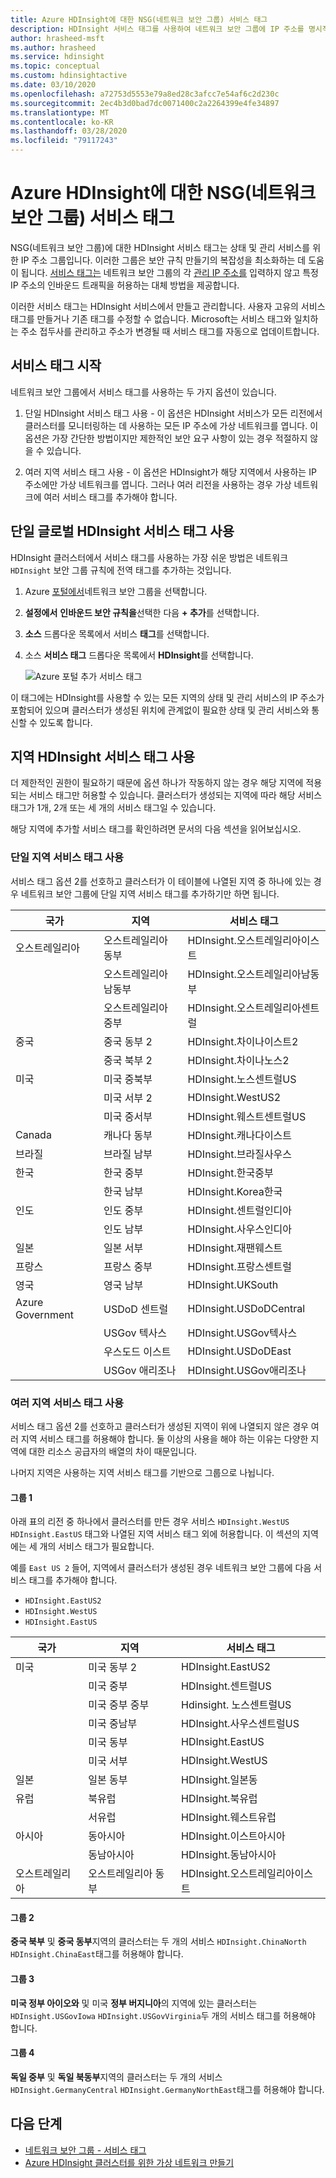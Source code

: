 ```yaml
---
title: Azure HDInsight에 대한 NSG(네트워크 보안 그룹) 서비스 태그
description: HDInsight 서비스 태그를 사용하여 네트워크 보안 그룹에 IP 주소를 명시적으로 추가하지 않고도 HDInsight 상태 및 관리 서비스 노드에서 클러스터로의 인바운드 트래픽을 허용합니다.
author: hrasheed-msft
ms.author: hrasheed
ms.service: hdinsight
ms.topic: conceptual
ms.custom: hdinsightactive
ms.date: 03/10/2020
ms.openlocfilehash: a72753d5553e79a8ed28c3afcc7e54af6c2d230c
ms.sourcegitcommit: 2ec4b3d0bad7dc0071400c2a2264399e4fe34897
ms.translationtype: MT
ms.contentlocale: ko-KR
ms.lasthandoff: 03/28/2020
ms.locfileid: "79117243"
---
```

# <a name="network-security-group-nsg-service-tags-for-azure-hdinsight"></a>Azure HDInsight에 대한 NSG(네트워크 보안 그룹) 서비스 태그

NSG(네트워크 보안 그룹)에 대한 HDInsight 서비스 태그는 상태 및 관리 서비스를 위한 IP 주소 그룹입니다. 이러한 그룹은 보안 규칙 만들기의 복잡성을 최소화하는 데 도움이 됩니다. [서비스 태그는](../virtual-network/security-overview.md#service-tags) 네트워크 보안 그룹의 각 [관리 IP 주소를](hdinsight-management-ip-addresses.md) 입력하지 않고 특정 IP 주소의 인바운드 트래픽을 허용하는 대체 방법을 제공합니다.

이러한 서비스 태그는 HDInsight 서비스에서 만들고 관리합니다. 사용자 고유의 서비스 태그를 만들거나 기존 태그를 수정할 수 없습니다. Microsoft는 서비스 태그와 일치하는 주소 접두사를 관리하고 주소가 변경될 때 서비스 태그를 자동으로 업데이트합니다.

## <a name="getting-started-with-service-tags"></a>서비스 태그 시작

네트워크 보안 그룹에서 서비스 태그를 사용하는 두 가지 옵션이 있습니다.

1. 단일 HDInsight 서비스 태그 사용 - 이 옵션은 HDInsight 서비스가 모든 리전에서 클러스터를 모니터링하는 데 사용하는 모든 IP 주소에 가상 네트워크를 엽니다. 이 옵션은 가장 간단한 방법이지만 제한적인 보안 요구 사항이 있는 경우 적절하지 않을 수 있습니다.

1. 여러 지역 서비스 태그 사용 - 이 옵션은 HDInsight가 해당 지역에서 사용하는 IP 주소에만 가상 네트워크를 엽니다. 그러나 여러 리전을 사용하는 경우 가상 네트워크에 여러 서비스 태그를 추가해야 합니다.

## <a name="use-a-single-global-hdinsight-service-tag"></a>단일 글로벌 HDInsight 서비스 태그 사용

HDInsight 클러스터에서 서비스 태그를 사용하는 가장 쉬운 방법은 네트워크 `HDInsight` 보안 그룹 규칙에 전역 태그를 추가하는 것입니다.

1. Azure [포털에서](https://portal.azure.com/)네트워크 보안 그룹을 선택합니다.

1. **설정에서** **인바운드 보안 규칙을**선택한 다음 **+ 추가**를 선택합니다.

1. **소스** 드롭다운 목록에서 서비스 **태그**를 선택합니다.

1. 소스 **서비스 태그** 드롭다운 목록에서 **HDInsight**를 선택합니다.

    ![Azure 포털 추가 서비스 태그](./media/hdinsight-service-tags/azure-portal-add-service-tag.png)

이 태그에는 HDInsight를 사용할 수 있는 모든 지역의 상태 및 관리 서비스의 IP 주소가 포함되어 있으며 클러스터가 생성된 위치에 관계없이 필요한 상태 및 관리 서비스와 통신할 수 있도록 합니다.

## <a name="use-regional-hdinsight-service-tags"></a>지역 HDInsight 서비스 태그 사용

더 제한적인 권한이 필요하기 때문에 옵션 하나가 작동하지 않는 경우 해당 지역에 적용되는 서비스 태그만 허용할 수 있습니다. 클러스터가 생성되는 지역에 따라 해당 서비스 태그가 1개, 2개 또는 세 개의 서비스 태그일 수 있습니다.

해당 지역에 추가할 서비스 태그를 확인하려면 문서의 다음 섹션을 읽어보십시오.

### <a name="use-a-single-regional-service-tag"></a>단일 지역 서비스 태그 사용

서비스 태그 옵션 2를 선호하고 클러스터가 이 테이블에 나열된 지역 중 하나에 있는 경우 네트워크 보안 그룹에 단일 지역 서비스 태그를 추가하기만 하면 됩니다.

| 국가 | 지역 | 서비스 태그 |
| ---- | ---- | ---- |
| 오스트레일리아 | 오스트레일리아 동부 | HDInsight.오스트레일리아이스트 |
| &nbsp; | 오스트레일리아 남동부 | HDInsight.오스트레일리아남동부 |
| &nbsp; | 오스트레일리아 중부 | HDInsight.오스트레일리아센트럴 |
| 중국 | 중국 동부 2 | HDInsight.차이나이스트2 |
| &nbsp; | 중국 북부 2 | HDInsight.차이나노스2 |
| 미국 | 미국 중북부 | HDInsight.노스센트럴US |
| &nbsp; | 미국 서부 2 | HDInsight.WestUS2 |
| &nbsp; | 미국 중서부 | HDInsight.웨스트센트럴US |
| Canada | 캐나다 동부 | HDInsight.캐나다이스트 |
| 브라질 | 브라질 남부 | HDInsight.브라질사우스 |
| 한국 | 한국 중부 | HDInsight.한국중부 |
| &nbsp; | 한국 남부 | HDInsight.Korea한국 |
| 인도 | 인도 중부 | HDInsight.센트럴인디아 |
| &nbsp; | 인도 남부 | HDInsight.사우스인디아 |
| 일본 | 일본 서부 | HDInsight.재팬웨스트 |
| 프랑스 | 프랑스 중부| HDInsight.프랑스센트럴 |
| 영국 | 영국 남부 | HDInsight.UKSouth |
| Azure Government | USDoD 센트럴   | HDInsight.USDoDCentral |
| &nbsp; | USGov 텍사스 | HDInsight.USGov텍사스 |
| &nbsp; | 우스도드 이스트 | HDInsight.USDoDEast |
| &nbsp; | USGov 애리조나 | HDInsight.USGov애리조나 |

### <a name="use-multiple-regional-service-tags"></a>여러 지역 서비스 태그 사용

서비스 태그 옵션 2를 선호하고 클러스터가 생성된 지역이 위에 나열되지 않은 경우 여러 지역 서비스 태그를 허용해야 합니다. 둘 이상의 사용을 해야 하는 이유는 다양한 지역에 대한 리소스 공급자의 배열의 차이 때문입니다.

나머지 지역은 사용하는 지역 서비스 태그를 기반으로 그룹으로 나뉩니다.

#### <a name="group-1"></a>그룹 1

아래 표의 리전 중 하나에서 클러스터를 만든 경우 서비스 `HDInsight.WestUS` `HDInsight.EastUS` 태그와 나열된 지역 서비스 태그 외에 허용합니다. 이 섹션의 지역에는 세 개의 서비스 태그가 필요합니다.

예를 `East US 2` 들어, 지역에서 클러스터가 생성된 경우 네트워크 보안 그룹에 다음 서비스 태그를 추가해야 합니다.

- `HDInsight.EastUS2`
- `HDInsight.WestUS`
- `HDInsight.EastUS`

| 국가 | 지역 | 서비스 태그 |
| ---- | ---- | ---- |
| 미국 | 미국 동부 2 | HDInsight.EastUS2 |
| &nbsp; | 미국 중부 | HDInsight.센트럴US |
| &nbsp; | 미국 중부 중부 | Hdinsight. 노스센트럴US |
| &nbsp; | 미국 중남부 | HDInsight.사우스센트럴US |
| &nbsp; | 미국 동부 | HDInsight.EastUS |
| &nbsp; | 미국 서부 | HDInsight.WestUS |
| 일본 | 일본 동부 | HDInsight.일본동 |
| 유럽 | 북유럽 | HDInsight.북유럽 |
| &nbsp; | 서유럽| HDInsight.웨스트유럽 |
| 아시아 | 동아시아 | HDInsight.이스트아시아 |
| &nbsp; | 동남아시아 | HDInsight.동남아시아 |
| 오스트레일리아 | 오스트레일리아 동부 | HDInsight.오스트레일리아이스트 |

#### <a name="group-2"></a>그룹 2

**중국 북부** 및 **중국 동부**지역의 클러스터는 두 개의 서비스 `HDInsight.ChinaNorth` `HDInsight.ChinaEast`태그를 허용해야 합니다.

#### <a name="group-3"></a>그룹 3

**미국 정부 아이오와** 및 미국 **정부 버지니아**의 지역에 있는 클러스터는 `HDInsight.USGovIowa` `HDInsight.USGovVirginia`두 개의 서비스 태그를 허용해야 합니다.

#### <a name="group-4"></a>그룹 4

**독일 중부** 및 **독일 북동부**지역의 클러스터는 두 개의 서비스 `HDInsight.GermanyCentral` `HDInsight.GermanyNorthEast`태그를 허용해야 합니다.

## <a name="next-steps"></a>다음 단계

- [네트워크 보안 그룹 - 서비스 태그](../virtual-network/security-overview.md#security-rules)
- [Azure HDInsight 클러스터를 위한 가상 네트워크 만들기](hdinsight-create-virtual-network.md)
